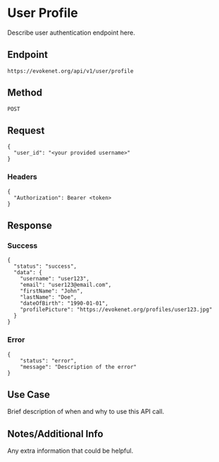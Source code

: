 # User Profile
Describe user authentication endpoint here.

## Endpoint
```https://evokenet.org/api/v1/user/profile```

## Method
```POST```

## Request
```
{
  "user_id": "<your provided username>"
}
```

### Headers
```
{
  "Authorization": Bearer <token>
}
```

## Response

### Success
```
{
  "status": "success",
  "data": {
    "username": "user123",
    "email": "user123@email.com",
    "firstName": "John",
    "lastName": "Doe",
    "dateOfBirth": "1990-01-01",
    "profilePicture": "https://evokenet.org/profiles/user123.jpg"
  }
}
```

### Error
```
{
    "status": "error",
    "message": "Description of the error"
}
```

## Use Case
Brief description of when and why to use this API call.

## Notes/Additional Info
Any extra information that could be helpful.